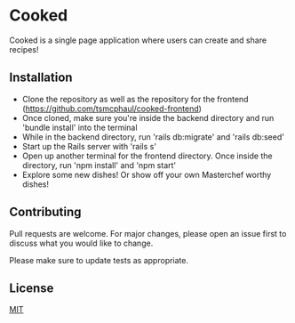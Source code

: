 # Cooked

Cooked is a single page application where users can create and share recipes!  

## Installation

- Clone the repository as well as the repository for the frontend (https://github.com/tsmcphaul/cooked-frontend)
- Once cloned, make sure you're inside the backend directory and run 'bundle install' into the terminal
- While in the backend directory, run 'rails db:migrate' and 'rails db:seed' 
- Start up the Rails server with 'rails s'
- Open up another terminal for the frontend directory.  Once inside the directory, run 'npm install' and 'npm start'
- Explore some new dishes! Or show off your own Masterchef worthy dishes!


## Contributing
Pull requests are welcome. For major changes, please open an issue first to discuss what you would like to change.

Please make sure to update tests as appropriate.

## License
[MIT](https://choosealicense.com/licenses/mit/)